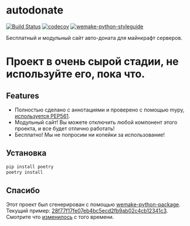 # autodonate

[![Build Status](https://github.com/fire-squad/autodonate/workflows/test/badge.svg?branch=master&event=push)](https://github.com/fire-squad/autodonate/actions?query=workflow%3Atest)
[![codecov](https://codecov.io/gh/fire-squad/autodonate/branch/master/graph/badge.svg)](https://codecov.io/gh/fire-squad/autodonate)
[![wemake-python-styleguide](https://img.shields.io/badge/style-wemake-000000.svg)](https://github.com/wemake-services/wemake-python-styleguide)

Бесплатный и модульный сайт авто-доната для майнкрафт серверов.

# Проект в очень сырой стадии, не используйте его, пока что.


## Features

- Полностью сделано с аннотациями и проверено с помощью mypy, [используется PEP561](https://www.python.org/dev/peps/pep-0561/).
- Модульный сайт! Вы можете отключить любой компонент этого проекта, и все будет отлично работать!
- Бесплатно! Мы не попросим ни копейки за использование!


## Установка

```bash
pip install poetry
poetry install
```


## Спасибо

Этот проект был сгенерирован с помощью [wemake-python-package](https://github.com/wemake-services/wemake-python-package). Текущий пример: [28f77f17fe07eb4bc5ecd2fb9ab02c4cb12341c3](https://github.com/wemake-services/wemake-python-package/tree/28f77f17fe07eb4bc5ecd2fb9ab02c4cb12341c3). Смотрите что [изменилось](https://github.com/wemake-services/wemake-python-package/compare/28f77f17fe07eb4bc5ecd2fb9ab02c4cb12341c3...master) с того времени.
